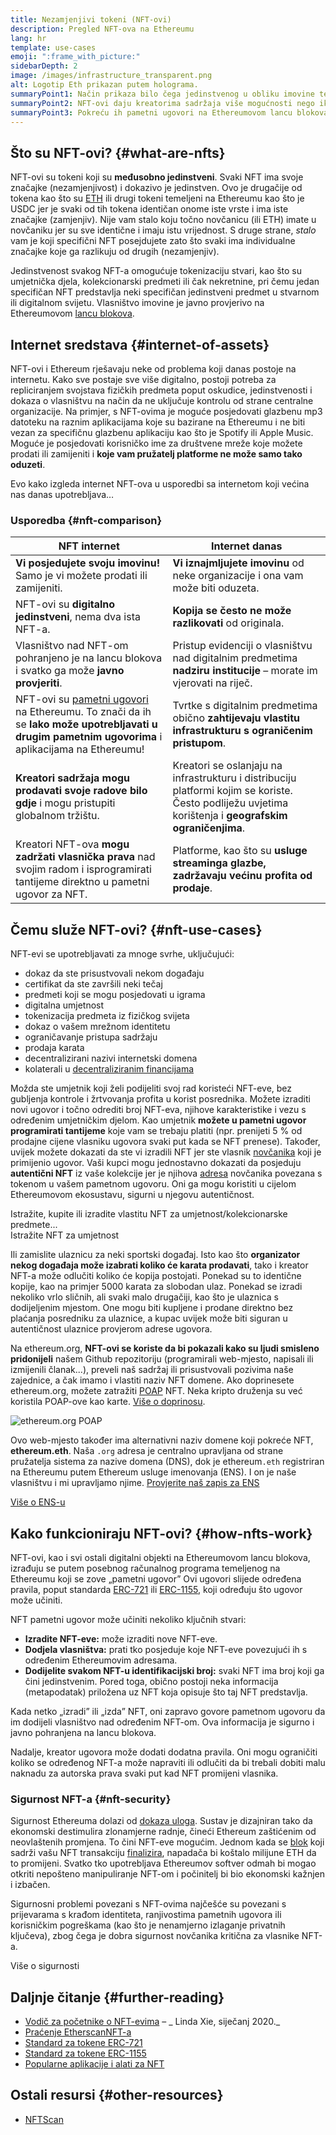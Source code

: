 ```yaml
---
title: Nezamjenjivi tokeni (NFT-ovi)
description: Pregled NFT-ova na Ethereumu
lang: hr
template: use-cases
emoji: ":frame_with_picture:"
sidebarDepth: 2
image: /images/infrastructure_transparent.png
alt: Logotip Eth prikazan putem holograma.
summaryPoint1: Način prikaza bilo čega jedinstvenog u obliku imovine temeljene na Ethereumu.
summaryPoint2: NFT-ovi daju kreatorima sadržaja više mogućnosti nego ikada prije.
summaryPoint3: Pokreću ih pametni ugovori na Ethereumovom lancu blokova.
---
```


## Što su NFT-ovi? {#what-are-nfts}

NFT-ovi su tokeni koji su **međusobno jedinstveni**. Svaki NFT ima svoje značajke (nezamjenjivost) i dokazivo je jedinstven. Ovo je drugačije od tokena kao što su [ETH](/glossary/#ether) ili drugi tokeni temeljeni na Ethereumu kao što je USDC jer je svaki od tih tokena identičan onome iste vrste i ima iste značajke (zamjenjiv). Nije vam stalo koju točno novčanicu (ili ETH) imate u novčaniku jer su sve identične i imaju istu vrijednost. S druge strane, _stalo_ vam je koji specifični NFT posejdujete zato što svaki ima individualne značajke koje ga razlikuju od drugih (nezamjenjiv).

Jedinstvenost svakog NFT-a omogućuje tokenizaciju stvari, kao što su umjetnička djela, kolekcionarski predmeti ili čak nekretnine, pri čemu jedan specifičan NFT predstavlja neki specifičan jedinstveni predmet u stvarnom ili digitalnom svijetu. Vlasništvo imovine je javno provjerivo na Ethereumovom [lancu blokova](/glossary/#blockchain).

<YouTube id="Xdkkux6OxfM" />

## Internet sredstava {#internet-of-assets}

NFT-ovi i Ethereum rješavaju neke od problema koji danas postoje na internetu. Kako sve postaje sve više digitalno, postoji potreba za repliciranjem svojstava fizičkih predmeta poput oskudice, jedinstvenosti i dokaza o vlasništvu na način da ne uključuje kontrolu od strane centralne organizacije. Na primjer, s NFT-ovima je moguće posjedovati glazbenu mp3 datoteku na raznim aplikacijama koje su bazirane na Ethereumu i ne biti vezan za specifičnu glazbenu aplikaciju kao što je Spotify ili Apple Music. Moguće je posjedovati korisničko ime za društvene mreže koje možete prodati ili zamijeniti i **koje vam pružatelj platforme ne može samo tako oduzeti**.

Evo kako izgleda internet NFT-ova u usporedbi sa internetom koji većina nas danas upotrebljava…

### Usporedba {#nft-comparison}

| NFT internet                                                                                                                                                                  | Internet danas                                                                                                                                          |
| ----------------------------------------------------------------------------------------------------------------------------------------------------------------------------- | ------------------------------------------------------------------------------------------------------------------------------------------------------- |
| **Vi posjedujete svoju imovinu!** Samo je vi možete prodati ili zamijeniti.                                                                                                   | **Vi iznajmljujete imovinu** od neke organizacije i ona vam može biti oduzeta.                                                                          |
| NFT-ovi su **digitalno jedinstveni**, nema dva ista NFT-a.                                                                                                                    | **Kopija se često ne može razlikovati** od originala.                                                                                                   |
| Vlasništvo nad NFT-om pohranjeno je na lancu blokova i svatko ga može **javno provjeriti**.                                                                                   | Pristup evidenciji o vlasništvu nad digitalnim predmetima **nadziru institucije** – morate im vjerovati na riječ.                                       |
| NFT-ovi su [pametni ugovori](/glossary/#smart-contract) na Ethereumu. To znači da ih se **lako može upotrebljavati u drugim pametnim ugovorima** i aplikacijama na Ethereumu! | Tvrtke s digitalnim predmetima obično **zahtijevaju vlastitu infrastrukturu s ograničenim pristupom**.                                                  |
| **Kreatori sadržaja mogu prodavati svoje radove bilo gdje** i mogu pristupiti globalnom tržištu.                                                                              | Kreatori se oslanjaju na infrastrukturu i distribuciju platformi kojim se koriste. Često podliježu uvjetima korištenja i **geografskim ograničenjima**. |
| Kreatori NFT-ova **mogu zadržati vlasnička prava** nad svojim radom i isprogramirati tantijeme direktno u pametni ugovor za NFT.                                              | Platforme, kao što su **usluge streaminga glazbe, zadržavaju većinu profita od prodaje**.                                                               |

## Čemu služe NFT-ovi? {#nft-use-cases}

NFT-evi se upotrebljavati za mnoge svrhe, uključujući:

- dokaz da ste prisustvovali nekom događaju
- certifikat da ste završili neki tečaj
- predmeti koji se mogu posjedovati u igrama
- digitalna umjetnost
- tokenizacija predmeta iz fizičkog svijeta
- dokaz o vašem mrežnom identitetu
- ograničavanje pristupa sadržaju
- prodaja karata
- decentralizirani nazivi internetski domena
- kolaterali u [decentraliziranim financijama](/glossary/#defi)

Možda ste umjetnik koji želi podijeliti svoj rad koristeći NFT-eve, bez gubljenja kontrole i žrtvovanja profita u korist posrednika. Možete izraditi novi ugovor i točno odrediti broj NFT-eva, njihove karakteristike i vezu s određenim umjetničkim djelom. Kao umjetnik **možete u pametni ugovor programirati tantijeme** koje vam se trebaju platiti (npr. prenijeti 5 % od prodajne cijene vlasniku ugovora svaki put kada se NFT prenese). Također, uvijek možete dokazati da ste vi izradili NFT jer ste vlasnik [novčanika](/glossary/#wallet) koji je primijenio ugovor. Vaši kupci mogu jednostavno dokazati da posjeduju **autentični NFT** iz vaše kolekcije jer je njihova [adresa](/glossary/#address) novčanika povezana s tokenom u vašem pametnom ugovoru. Oni ga mogu koristiti u cijelom Ethereumovom ekosustavu, sigurni u njegovu autentičnost.

<InfoBanner shouldSpaceBetween emoji=":eyes:" mt="8">
  <div>Istražite, kupite ili izradite vlastitu NFT za umjetnost/kolekcionarske predmete...</div>
  <ButtonLink href="/apps/categories/collectibles">
    Istražite NFT za umjetnost
  </ButtonLink>
</InfoBanner>

Ili zamislite ulaznicu za neki sportski događaj. Isto kao što **organizator nekog događaja može izabrati koliko će karata prodavati**, tako i kreator NFT-a može odlučiti koliko će kopija postojati. Ponekad su to identične kopije, kao na primjer 5000 karata za slobodan ulaz. Ponekad se izradi nekoliko vrlo sličnih, ali svaki malo drugačiji, kao što je ulaznica s dodijeljenim mjestom. One mogu biti kupljene i prodane direktno bez plaćanja posredniku za ulaznice, a kupac uvijek može biti siguran u autentičnost ulaznice provjerom adrese ugovora.

Na ethereum.org, **NFT-ovi se koriste da bi pokazali kako su ljudi smisleno pridonijeli** našem Github repozitoriju (programirali web-mjesto, napisali ili izmijenili članak...), preveli naš sadržaj ili prisustvovali pozivima naše zajednice, a čak imamo i vlastiti naziv NFT domene. Ako doprinesete ethereum.org, možete zatražiti [POAP](/glossary/#poap) NFT. Neka kripto druženja su već koristila POAP-ove kao karte. [Više o doprinosu](/contributing/#poap).

![ethereum.org POAP](./poap.png)

Ovo web-mjesto također ima alternativni naziv domene koji pokreće NFT, **ethereum.eth**. Naša `.org` adresa je centralno upravljana od strane pružatelja sistema za nazive domena (DNS), dok je ethereum`.eth` registriran na Ethereumu putem Ethereum usluge imenovanja (ENS). I on je naše vlasništvu i mi upravljamo njime. [Provjerite naš zapis za ENS](https://app.ens.domains/name/ethereum.eth)

[Više o ENS-u](https://app.ens.domains)

<Divider />

## Kako funkcioniraju NFT-ovi? {#how-nfts-work}

NFT-ovi, kao i svi ostali digitalni objekti na Ethereumovom lancu blokova, izrađuju se putem posebnog računalnog programa temeljenog na Ethereumu koji se zove „pametni ugovor” Ovi ugovori slijede određena pravila, poput standarda [ERC-721](/glossary/#erc-721) ili [ERC-1155](/glossary/#erc-1155), koji određuju što ugovor može učiniti.

NFT pametni ugovor može učiniti nekoliko ključnih stvari:

- **Izradite NFT-eve:** može izraditi nove NFT-eve.
- **Dodjela vlasništva:** prati tko posjeduje koje NFT-eve povezujući ih s određenim Ethereumovim adresama.
- **Dodijelite svakom NFT-u identifikacijski broj:** svaki NFT ima broj koji ga čini jedinstvenim. Pored toga, obično postoji neka informacija (metapodatak) priložena uz NFT koja opisuje što taj NFT predstavlja.

Kada netko „izradi” ili „izda” NFT, oni zapravo govore pametnom ugovoru da im dodijeli vlasništvo nad određenim NFT-om. Ova informacija je sigurno i javno pohranjena na lancu blokova.

Nadalje, kreator ugovora može dodati dodatna pravila. Oni mogu ograničiti koliko se određenog NFT-a može napraviti ili odlučiti da bi trebali dobiti malu naknadu za autorska prava svaki put kad NFT promijeni vlasnika.

### Sigurnost NFT-a {#nft-security}

Sigurnost Ethereuma dolazi od [dokaza uloga](/glossary/#pos). Sustav je dizajniran tako da ekonomski destimulira zlonamjerne radnje, čineći Ethereum zaštićenim od neovlaštenih promjena. To čini NFT-eve mogućim. Jednom kada se [blok](/glossary/#block) koji sadrži vašu NFT transakciju [finalizira](/glossary/#finality), napadača bi koštalo milijune ETH da to promijeni. Svatko tko upotrebljava Ethereumov softver odmah bi mogao otkriti nepošteno manipuliranje NFT-om i počinitelj bi bio ekonomski kažnjen i izbačen.

Sigurnosni problemi povezani s NFT-ovima najčešće su povezani s prijevarama s krađom identiteta, ranjivostima pametnih ugovora ili korisničkim pogreškama (kao što je nenamjerno izlaganje privatnih ključeva), zbog čega je dobra sigurnost novčanika kritična za vlasnike NFT-a.

<ButtonLink href="/security/">
  Više o sigurnosti
</ButtonLink>

## Daljnje čitanje {#further-reading}

- [Vodič za početnike o NFT-evima](https://linda.mirror.xyz/df649d61efb92c910464a4e74ae213c4cab150b9cbcc4b7fb6090fc77881a95d) – _ Linda Xie, siječanj 2020._
- [Praćenje EtherscanNFT-a](https://etherscan.io/nft-top-contracts)
- [Standard za tokene ERC-721](/developers/docs/standards/tokens/erc-721/)
- [Standard za tokene ERC-1155](/developers/docs/standards/tokens/erc-1155/)
- [Popularne aplikacije i alati za NFT](https://www.ethereum-ecosystem.com/blockchains/ethereum/nfts)

## Ostali resursi {#other-resources}

- [NFTScan](https://nftscan.com/)

<Divider />

<QuizWidget quizKey="nfts" />
